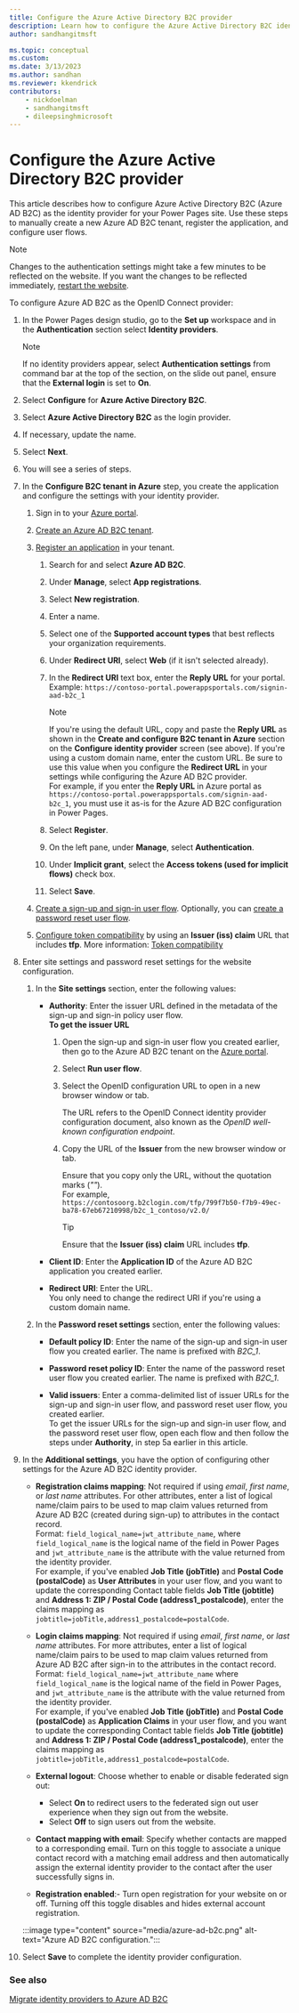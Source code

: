```yaml
---
title: Configure the Azure Active Directory B2C provider 
description: Learn how to configure the Azure Active Directory B2C identity provider for Power Pages.
author: sandhangitmsft

ms.topic: conceptual
ms.custom: 
ms.date: 3/13/2023
ms.author: sandhan
ms.reviewer: kkendrick
contributors:
    - nickdoelman
    - sandhangitmsft
    - dileepsinghmicrosoft
---
```


# Configure the Azure Active Directory B2C provider

This article describes how to configure Azure Active Directory B2C (Azure AD B2C) as the identity provider for your Power Pages site. Use these steps to manually create a new Azure AD B2C tenant, register the application, and configure user flows.

> [!NOTE]
> Changes to the authentication settings might take a few minutes to be reflected on the website. If you want the changes to be reflected immediately, [restart the website](../../admin/admin-overview.md).

To configure Azure AD B2C as the OpenID Connect provider:

1. In the Power Pages design studio, go to the **Set up** workspace and in the **Authentication** section select **Identity providers**.

    > [!NOTE]
    > If no identity providers appear, select **Authentication settings** from command bar at the top of the section, on the slide out panel, ensure that the **External login** is set to **On**.

1. Select **Configure** for **Azure Active Directory B2C**.

1. Select **Azure Active Directory B2C** as the login provider.

1. If necessary, update the name.

1. Select **Next**.

1. You will see a series of steps.

1. In the **Configure B2C tenant in Azure** step, you create the application and configure the settings with your identity provider.
    
    1. Sign in to your [Azure portal](https://portal.azure.com/).

    1. [Create an Azure AD B2C tenant](/azure/active-directory-b2c/tutorial-create-tenant).

    1. [Register an application](/azure/active-directory-b2c/tutorial-register-applications?tabs=applications#register-a-web-application) in your tenant.

        1. Search for and select **Azure AD B2C**.

        1. Under **Manage**, select **App registrations**.

        1. Select **New registration**.

        1. Enter a name.
        
        1. Select one of the **Supported account types** that best reflects your organization requirements.

        1. Under **Redirect URI**, select **Web** (if it isn't selected already).

        1. In the **Redirect URI** text box, enter the **Reply URL** for your portal. <br /> Example: `https://contoso-portal.powerappsportals.com/signin-aad-b2c_1`

            > [!NOTE]
            > If you're using the default URL, copy and paste the **Reply URL** as shown in the **Create and configure B2C tenant in Azure** section on the **Configure identity provider** screen (see above). If you're using a custom domain name, enter the custom URL. Be sure to use this value when you configure the **Redirect URL** in your settings while configuring the Azure AD B2C provider. <br /> For example, if you enter the **Reply URL** in Azure portal as `https://contoso-portal.powerappsportals.com/signin-aad-b2c_1`, you must use it as-is for the Azure AD B2C configuration in Power Pages.

        1. Select **Register**.

        1. On the left pane, under **Manage**, select **Authentication**.

        1. Under **Implicit grant**, select the **Access tokens (used for implicit flows)** check box.

        1. Select **Save**.

    1. [Create a sign-up and sign-in user flow](/azure/active-directory-b2c/tutorial-create-user-flows#create-a-sign-up-and-sign-in-user-flow). Optionally, you can [create a password reset user flow](/azure/active-directory-b2c/tutorial-create-user-flows#create-a-password-reset-user-flow).

    1. [Configure token compatibility](/azure/active-directory-b2c/configure-tokens#configure-token-compatibility) by using an **Issuer (iss) claim** URL that includes **tfp**. More information: [Token compatibility](/azure/active-directory-b2c/tokens-overview#compatibility)

1. Enter site settings and password reset settings for the website configuration.

    1. In the **Site settings** section, enter the following values:

        - **Authority**: Enter the issuer URL defined in the metadata of the sign-up and sign-in policy user flow.​
        <br />**To get the issuer URL**

           1. Open the sign-up and sign-in user flow you created earlier, then go to the Azure AD B2C tenant on the [Azure portal](https://portal.azure.com).

           1. Select **Run user flow**.

           1. Select the OpenID configuration URL to open in a new browser window or tab.

               The URL refers to the OpenID Connect identity provider configuration document, also known as the *OpenID well-known configuration endpoint*.

           1. Copy the URL of the **Issuer** from the new browser window or tab.

                Ensure that you copy only the URL, without the quotation marks (*""*). <br /> For example, `https://contosoorg.b2clogin.com/tfp/799f7b50-f7b9-49ec-ba78-67eb67210998/b2c_1_contoso/v2.0/`

                > [!TIP]
                > Ensure that the **Issuer (iss) claim** URL includes **tfp**.

        - **Client ID​**: Enter the **Application ID** of the Azure AD B2C application you created earlier.

        - **Redirect URI**: Enter the URL. <br /> You only need to change the redirect URI if you're using a custom domain name.

    1. In the **Password reset settings** section, enter the following values:

        - **Default policy ID**: Enter the name of the sign-up and sign-in user flow you created earlier. The name is prefixed with *B2C_1*.

        - **Password reset policy ID**: Enter the name of the password reset user flow you created earlier. The name is prefixed with *B2C_1*.

        - **Valid issuers**: Enter a comma-delimited list of issuer URLs for the sign-up and sign-in user flow, and password reset user flow, you created earlier. 
        <br /> To get the issuer URLs for the sign-up and sign-in user flow, and the password reset user flow, open each flow and then follow the steps under **Authority**, in step 5a earlier in this article.

1. In the **Additional settings**, you have the option of configuring other settings for the Azure AD B2C identity provider.

    - **Registration claims mapping​**: Not required if using *email*, *first name*, or *last name* attributes. For other attributes, enter a list of logical name/claim pairs to be used to map claim values returned from Azure AD B2C (created during sign-up) to attributes in the contact record. <br /> Format: `field_logical_name=jwt_attribute_name`, where `field_logical_name` is the logical name of the field in Power Pages and `jwt_attribute_name` is the attribute with the value returned from the identity provider. <br /> 
     For example, if you've enabled **Job Title (jobTitle)** and **Postal Code (postalCode)** as **User Attributes** in your user flow, and you want to update the corresponding Contact table fields **Job Title (jobtitle)** and **Address 1: ZIP / Postal Code (address1_postalcode)**, enter the claims mapping as ```jobtitle=jobTitle,address1_postalcode=postalCode```.

    - **Login claims mapping**: Not required if using *email*, *first name*, or *last name* attributes. For more attributes, enter a list of logical name/claim pairs to be used to map claim values returned from Azure AD B2C after sign-in to the attributes in the contact record. <br /> Format: `field_logical_name=jwt_attribute_name` where `field_logical_name` is the logical name of the field in Power Pages, and `jwt_attribute_name` is the attribute with the value returned from the identity provider. <br /> 
     For example, if you've enabled **Job Title (jobTitle)** and **Postal Code (postalCode)** as **Application Claims** in your user flow, and you want to update the corresponding Contact table fields **Job Title (jobtitle)** and **Address 1: ZIP / Postal Code (address1_postalcode)**, enter the claims mapping as ```jobtitle=jobTitle,address1_postalcode=postalCode```.

    - **External logout**: Choose whether to enable or disable federated sign out:
      - Select **On** to redirect users to the federated sign out user experience when they sign out from the website.
      - Select **Off** to sign users out from the website.

    - **Contact mapping with email**: Specify whether contacts are mapped to a corresponding email. Turn on this toggle to associate a unique contact record with a matching email address and then automatically assign the external identity provider to the contact after the user successfully signs in.

    - **Registration enabled**:- Turn open registration for your website on or off. Turning off this toggle disables and hides external account registration.

    :::image type="content" source="media/azure-ad-b2c.png" alt-text="Azure AD B2C configuration.":::

1. Select **Save** to complete the identity provider configuration.

### See also

[Migrate identity providers to Azure AD B2C](/power-apps/maker/portals/configure/migrate-identity-providers)

